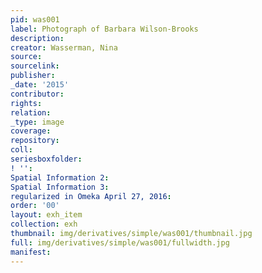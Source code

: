 ```yaml
---
pid: was001
label: Photograph of Barbara Wilson-Brooks
description:
creator: Wasserman, Nina
source:
sourcelink:
publisher:
_date: '2015'
contributor:
rights:
relation:
_type: image
coverage:
repository:
coll:
seriesboxfolder:
! '':
Spatial Information 2:
Spatial Information 3:
regularized in Omeka April 27, 2016:
order: '00'
layout: exh_item
collection: exh
thumbnail: img/derivatives/simple/was001/thumbnail.jpg
full: img/derivatives/simple/was001/fullwidth.jpg
manifest:
---
```

